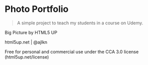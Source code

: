 # Photo Portfolio

> A simple project to teach my students in a course on Udemy.

Big Picture by HTML5 UP 

html5up.net | @ajlkn

Free for personal and commercial use under the CCA 3.0 license (html5up.net/license) 
